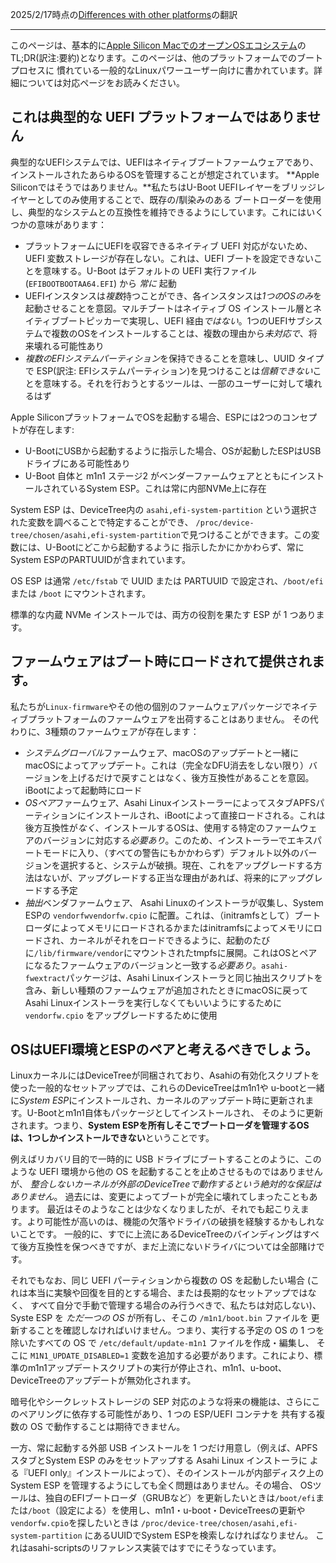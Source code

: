 2025/2/17時点の[Differences with other platforms](https://github.com/AsahiLinux/docs/blob/main/docs/Differences-with-other-platforms.md)の翻訳

---

このページは、基本的に[Apple Silicon MacでのオープンOSエコシステム](Open-OS-Ecosystem-on-Apple-Silicon-Macs.md)のTL;DR(訳注:要約)となります。このページは、他のプラットフォームでのブートプロセスに
慣れている一般的なLinuxパワーユーザー向けに書かれています。詳細については対応ページをお読みください。

## これは典型的な UEFI プラットフォームではありません

典型的なUEFIシステムでは、UEFIはネイティブブートファームウェアであり、インストールされたあらゆるOSを管理することが想定されています。
**Apple Siliconではそうではありません。**私たちはU-Boot UEFIレイヤーをブリッジレイヤーとしてのみ使用することで、既存の/馴染みのある
ブートローダーを使用し、典型的なシステムとの互換性を維持できるようにしています。これにはいくつかの意味があります：

* プラットフォームにUEFIを収容できるネイティブ UEFI 対応がないため、UEFI 変数ストレージが存在しない。これは、UEFI ブートを設定できないことを意味する。U-Boot はデフォルトの UEFI 実行ファイル (`EFIBOOTBOOTAA64.EFI`) から *常に* 起動
* UEFIインスタンスは*複数*持つことができ、各インスタンスは*1つのOSのみ*を起動させることを意図。マルチブートはネイティブ OS インストール層とネイティブブートピッカーで実現し、UEFI 経由*ではない*。1つのUEFIサブシステムで複数のOSをインストールすることは、複数の理由から*未対応で*、将来壊れる可能性あり
* *複数のEFIシステムパーティション*を保持できることを意味し、UUID タイプで ESP(訳注: EFIシステムパーティション)を見つけることは*信頼できない*ことを意味する。それを行おうとするツールは、一部のユーザーに対して壊れるはず

Apple SiliconプラットフォームでOSを起動する場合、ESPには2つのコンセプトが存在します:

* U-BootにUSBから起動するように指示した場合、OSが起動したESPはUSBドライブにある可能性あり
* U-Boot 自体と m1n1 ステージ2 がベンダーファームウェアとともにインストールされているSystem ESP。これは常に内部NVMe上に存在

System ESP は、DeviceTree内の `asahi,efi-system-partition` という選択された変数を調べることで特定することができ、
`/proc/device-tree/chosen/asahi,efi-system-partition`で見つけることができます。この変数には、U-Bootにどこから起動するように
指示したかにかかわらず、常にSystem ESPのPARTUUIDが含まれています。

OS ESP は通常 `/etc/fstab` で UUID または PARTUUID で設定され、`/boot/efi` または `/boot` にマウントされます。

標準的な内蔵 NVMe インストールでは、両方の役割を果たす ESP が 1 つあります。

## ファームウェアはブート時にロードされて提供されます。

私たちが`Linux-firmware`やその他の個別のファームウェアパッケージでネイティブプラットフォームのファームウェアを出荷することはありません。
その代わりに、3種類のファームウェアが存在します：

* *システムグローバル*ファームウェア、macOSのアップデートと一緒にmacOSによってアップデート。これは（完全なDFU消去をしない限り）バージョンを上げるだけで戻すことはなく、後方互換性があることを意図。iBootによって起動時にロード
* *OSペア*ファームウェア、Asahi LinuxインストーラーによってスタブAPFSパーティションにインストールされ、iBootによって直接ロードされる。これは後方互換性が*なく*、インストールするOSは、使用する特定のファームウェアのバージョンに対応する*必要あり*。このため、インストーラーでエキスパートモードに入り、（すべての警告にもかかわらず）デフォルト以外のバージョンを選択すると、システムが破損。現在、これをアップグレードする方法はないが、アップグレードする正当な理由があれば、将来的にアップグレードする予定
* *抽出*ベンダファームウェア、 Asahi Linuxのインストーラが収集し、System ESPの `vendorfwvendorfw.cpio` に配置。これは、（initramfsとして）ブートローダによってメモリにロードされるかまたはinitramfsによってメモリにロードされ、カーネルがそれをロードできるように、起動のたびに`/lib/firmware/vendor`にマウントされたtmpfsに展開。これはOSとペアになるたファームウェアのバージョンと一致する*必要あり*。`asahi-fwextract`パッケージは、Asahi Linuxインストーラと同じ抽出スクリプトを含み、新しい種類のファームウェアが追加されたときにmacOSに戻って Asahi Linuxインストーラを実行しなくてもいいようにするために `vendorfw.cpio` をアップグレードするために使用

## OSはUEFI環境とESPのペアと考えるべきでしょう。

LinuxカーネルにはDeviceTreeが同梱されており、Asahiの有効化スクリプトを使った一般的なセットアップでは、これらのDeviceTreeはm1n1や
u-bootと一緒に*System ESP*にインストールされ、カーネルのアップデート時に更新されます。U-Bootとm1n1自体もパッケージとしてインストールされ、
そのように更新されます。つまり、**System ESPを所有しそこでブートローダを管理するOSは、1つしかインストールできない**ということです。

例えばリカバリ目的で一時的に USB ドライブにブートすることのように、このような UEFI 環境から他の OS を起動することを止めさせるものではありませんが、
*整合しないカーネルが外部のDeviceTreeで動作するという絶対的な保証はありません*。 過去には、変更によってブートが完全に壊れてしまったこともあります。
最近はそのようなことは少なくなりましたが、それでも起こりえます。より可能性が高いのは、機能の欠落やドライバの破損を経験するかもしれないことです。
一般的に、すでに上流にあるDeviceTreeのバインディングはすべて後方互換性を保つべきですが、まだ上流にないドライバについては全部賭けです。

それでもなお、同じ UEFI パーティションから複数の OS を起動したい場合 (これは本当に実験や回復を目的とする場合、または長期的なセットアップではなく、
すべて自分で手動で管理する場合のみ行うべきで、私たちは対応しない)、Syste ESP を *ただ一つの OS* が所有し、そこの `/m1n1/boot.bin` ファイルを
更新することを確認しなければいけません。つまり、実行する予定の OS の 1 つを除いたすべての OS で `/etc/default/update-m1n1` ファイルを作成・編集し、
そこに `M1N1_UPDATE_DISABLED=1` 変数を追加する必要があります。これにより、標準のm1n1アップデートスクリプトの実行が停止され、m1n1、u-boot、
DeviceTreeのアップデートが無効化されます。

暗号化やシークレットストレージの SEP 対応のような将来の機能は、さらにこのペアリングに依存する可能性があり、1 つの ESP/UEFI コンテナを
共有する複数の OS で動作することは期待できません。

一方、常に起動する外部 USB インストールを 1 つだけ用意し（例えば、APFS スタブとSystem ESP のみをセットアップする Asahi Linux インストーラに
よる『UEFI only』インストールによって）、そのインストールが内部ディスク上のSystem ESP を管理するようにしても全く問題はありません。その場合、
OSツールは、独自のEFIブートローダ（GRUBなど）を更新したいときは`/boot/efi`または`/boot`（設定による）を使用し、m1n1・u-boot・DeviceTreesの更新や`vendorfw.cpio`を探したいときは `/proc/device-tree/chosen/asahi,efi-system-partition` にあるUUIDでSystem ESPを検索しなければなりません。
これはasahi-scriptsのリファレンス実装ではすでにそうなっています。
